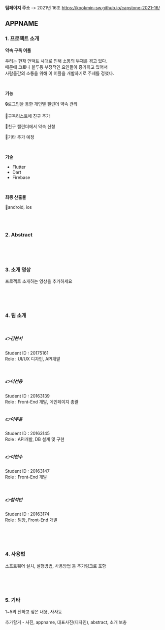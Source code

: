 **팀페이지 주소** -> 2021년 16조 https://kookmin-sw.github.io/capstone-2021-16/

## APPNAME

### 1. 프로젝트 소개

  **약속 구독 어플**

우리는 현재 언택트 시대로 인해 소통의 부재를 겪고 있다. <br>
때문에 코로나 블루등 부정적인 요인들이 증가하고 있어서 <br>
사람들간의 소통을 위해 이 어플을 개발하기로 주제를 정했다.<br>

<br>

**기능** 

:lock:로그인을 통한 개인별 캘린더 약속 관리

:couple:구독리스트에 친구 추가

:calendar:친구 캘린더에서 약속 신청

:pushpin:기타 추가 예정

<br>

**기술**<br>
- Flutter<br>
- Dart<br>
- Firebase

<br>

**최종 산출물**

:iphone:android, ios

<br>
<br>

### 2. Abstract

<br>
<br>
<br>

### 3. 소개 영상

프로젝트 소개하는 영상을 추가하세요

<br>
<br>
<br>

### 4. 팀 소개

  <br>

##### :point_right:**김현서**   
   Student ID : 20175161   
   Role : UI/UX 디자인, API개발
  <br>   
  <br>   

##### :point_right:**이선용**<br>
Student ID : 20163139 <br>
Role : Front-End 개발, 메인페이지 총괄
   <br>
   <br>

##### :point_right:**이주윤**<br>
Student ID : 20163145 <br>
Role : API개발, DB 설계 및 구현
   <br>
   <br>

##### :point_right:**이헌수** <br>
Student ID : 20163147 <br>
Role : Front-End 개발
   <br>    
   <br>

##### **:point_right:함석민** <br>
Student ID : 20163174 <br>
Role : 팀장, Front-End 개발

<br>
   <br>
   <br>

### 4. 사용법

소프트웨어 설치, 실행방법, 사용방법 등 추가링크로 포함


<br>
<br>
<br>

### 5. 기타

1~5외 전하고 싶은 내용, 사사등

추가할거 - 사진, appname, 대표사진(디자인), abstract, 소개 보충
